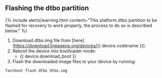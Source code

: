 ## Flashing the dtbo partition

 {% include alerts/warning.html content="This platform dtbo partition to be flashed for recovery to work properly, the process to do so is described below." %}

 1. Download dtbo.img file from [here](https://download.lineageos.org/devices/{{ device.codename }}).
 2. Reboot the device into bootloader mode:
     * {{ device.download_boot }}
 3. Flash the downloaded image files to your device by running:
 ```
 fastboot flash dtbo dtbo.img
 ```
